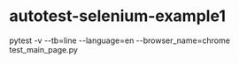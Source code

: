 # autotest-selenium-example1
pytest -v --tb=line --language=en --browser_name=chrome test_main_page.py
